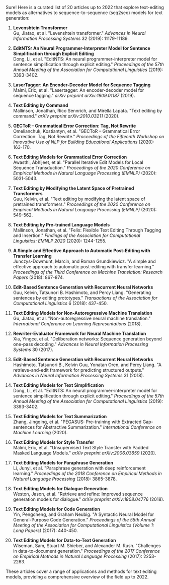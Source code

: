 Sure! Here is a curated list of 20 articles up to 2022 that explore text-editing models as alternatives to sequence-to-sequence (seq2seq) models for text generation:

1. **Levenshtein Transformer**  
   Gu, Jiatao, et al. "Levenshtein transformer." *Advances in Neural Information Processing Systems* 32 (2019): 11179-11189.

2. **EditNTS: An Neural Programmer-Interpreter Model for Sentence Simplification through Explicit Editing**  
   Dong, Li, et al. "EditNTS: An neural programmer-interpreter model for sentence simplification through explicit editing." *Proceedings of the 57th Annual Meeting of the Association for Computational Linguistics* (2019): 3393-3402.

3. **LaserTagger: An Encoder-Decoder Model for Sequence Tagging**  
   Malmi, Eric, et al. "Lasertagger: An encoder-decoder model for sequence tagging." *arXiv preprint arXiv:1909.01187* (2019).

4. **Text Editing by Command**  
   Mallinson, Jonathan, Rico Sennrich, and Mirella Lapata. "Text editing by command." *arXiv preprint arXiv:2010.03211* (2020).

5. **GECToR – Grammatical Error Correction: Tag, Not Rewrite**  
   Omelianchuk, Kostiantyn, et al. "GECToR – Grammatical Error Correction: Tag, Not Rewrite." *Proceedings of the Fifteenth Workshop on Innovative Use of NLP for Building Educational Applications* (2020): 163-170.

6. **Text Editing Models for Grammatical Error Correction**  
   Awasthi, Abhijeet, et al. "Parallel Iterative Edit Models for Local Sequence Transduction." *Proceedings of the 2020 Conference on Empirical Methods in Natural Language Processing (EMNLP)* (2020): 5031-5043.

7. **Text Editing by Modifying the Latent Space of Pretrained Transformers**  
   Guu, Kelvin, et al. "Text editing by modifying the latent space of pretrained transformers." *Proceedings of the 2020 Conference on Empirical Methods in Natural Language Processing (EMNLP)* (2020): 549-562.

8. **Text Editing by Pre-trained Language Models**  
   Mallinson, Jonathan, et al. "Felix: Flexible Text Editing Through Tagging and Insertion." *Findings of the Association for Computational Linguistics: EMNLP 2020* (2020): 1244-1255.

9. **A Simple and Effective Approach to Automatic Post-Editing with Transfer Learning**  
   Junczys-Dowmunt, Marcin, and Roman Grundkiewicz. "A simple and effective approach to automatic post-editing with transfer learning." *Proceedings of the Third Conference on Machine Translation: Research Papers* (2018): 867-874.

10. **Edit-Based Sentence Generation with Recurrent Neural Networks**  
    Guu, Kelvin, Tatsunori B. Hashimoto, and Percy Liang. "Generating sentences by editing prototypes." *Transactions of the Association for Computational Linguistics* 6 (2018): 437-450.

11. **Text Editing Models for Non-Autoregressive Machine Translation**  
    Gu, Jiatao, et al. "Non-autoregressive neural machine translation." *International Conference on Learning Representations* (2018).

12. **Rewriter-Evaluator Framework for Neural Machine Translation**  
    Xia, Yingce, et al. "Deliberation networks: Sequence generation beyond one-pass decoding." *Advances in Neural Information Processing Systems* 30 (2017).

13. **Edit-Based Sentence Generation with Recurrent Neural Networks**  
    Hashimoto, Tatsunori B., Kelvin Guu, Yonatan Oren, and Percy Liang. "A retrieve-and-edit framework for predicting structured outputs." *Advances in Neural Information Processing Systems* 31 (2018).

14. **Text Editing Models for Text Simplification**  
    Dong, Li, et al. "EditNTS: An neural programmer-interpreter model for sentence simplification through explicit editing." *Proceedings of the 57th Annual Meeting of the Association for Computational Linguistics* (2019): 3393-3402.

15. **Text Editing Models for Text Summarization**  
    Zhang, Jingqing, et al. "PEGASUS: Pre-training with Extracted Gap-sentences for Abstractive Summarization." *International Conference on Machine Learning* (2020).

16. **Text Editing Models for Style Transfer**  
    Malmi, Eric, et al. "Unsupervised Text Style Transfer with Padded Masked Language Models." *arXiv preprint arXiv:2006.03659* (2020).

17. **Text Editing Models for Paraphrase Generation**  
    Li, Junyi, et al. "Paraphrase generation with deep reinforcement learning." *Proceedings of the 2018 Conference on Empirical Methods in Natural Language Processing* (2018): 3865-3878.

18. **Text Editing Models for Dialogue Generation**  
    Weston, Jason, et al. "Retrieve and refine: Improved sequence generation models for dialogue." *arXiv preprint arXiv:1808.04776* (2018).

19. **Text Editing Models for Code Generation**  
    Yin, Pengcheng, and Graham Neubig. "A Syntactic Neural Model for General-Purpose Code Generation." *Proceedings of the 55th Annual Meeting of the Association for Computational Linguistics (Volume 1: Long Papers)* (2017): 440-450.

20. **Text Editing Models for Data-to-Text Generation**  
    Wiseman, Sam, Stuart M. Shieber, and Alexander M. Rush. "Challenges in data-to-document generation." *Proceedings of the 2017 Conference on Empirical Methods in Natural Language Processing* (2017): 2253-2263.

These articles cover a range of applications and methods for text editing models, providing a comprehensive overview of the field up to 2022.
